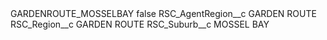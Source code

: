 <?xml version="1.0" encoding="UTF-8"?>
<CustomMetadata xmlns="http://soap.sforce.com/2006/04/metadata" xmlns:xsi="http://www.w3.org/2001/XMLSchema-instance" xmlns:xsd="http://www.w3.org/2001/XMLSchema">
    <label>GARDENROUTE_MOSSELBAY</label>
    <protected>false</protected>
    <values>
        <field>RSC_AgentRegion__c</field>
        <value xsi:type="xsd:string">GARDEN ROUTE</value>
    </values>
    <values>
        <field>RSC_Region__c</field>
        <value xsi:type="xsd:string">GARDEN ROUTE</value>
    </values>
    <values>
        <field>RSC_Suburb__c</field>
        <value xsi:type="xsd:string">MOSSEL BAY</value>
    </values>
</CustomMetadata>
